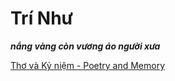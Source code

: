 # Trí Như
_**nắng vàng còn vương áo người xưa**_

[Thơ và Kỷ niệm - Poetry and Memory](https://tri-nhu-do.work/blog/)

